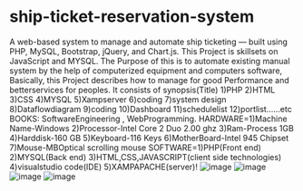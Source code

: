 # ship-ticket-reservation-system
A web-based system to manage and automate ship ticketing — built using PHP, MySQL, Bootstrap, jQuery, and Chart.js.
This Project is skillsets on JavaScript and MYSQL.
The Purpose of this is to automate existing manual system by the help of computerized equipment and computers software, Basically, this Project describes how to manage for good Performance and betterservices for peoples.
It consists of synopsis(Title) 1)PHP 2)HTML 3)CSS 4)MYSQL 5)Xampserver 6)coding 7)system design 8)Dataflowdiagram  9)coding 10)Dashboard 11)schedulelist 12)portlist......etc
BOOKS: SoftwareEngineering , WebProgramming.
HARDWARE=1)Machine Name-Windows    2)Processor-Intel Core 2 Duo 2.00 ghz    3)Ram-Process 1GB  4)Harddisk-160 GB   5)Keyboard-116 Keys  6)MotherBoard-Intel 945 Chipset  7)Mouse-MBOptical scrolling mouse
SOFTWARE=1)PHP(Front end)      2)MYSQL(Back end)     3)HTML,CSS,JAVASCRIPT(client side technologies)   4)visualstudio code(IDE)        5)XAMPAPACHE(server)!
![image](https://github.com/user-attachments/assets/e14bf4d9-29d3-4a46-a08d-4f14a165a226)
![image](https://github.com/user-attachments/assets/0ea99edb-1cb4-4286-a51b-4706991769c9)
![image](https://github.com/user-attachments/assets/3d529529-0c5f-40b9-8965-7a721528c4e0)
![image](https://github.com/user-attachments/assets/39db6163-6b31-452b-b1af-a34a695d9136)


